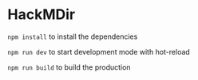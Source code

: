 # HackMDir

`npm install` to install the dependencies

`npm run dev` to start development mode with hot-reload

`npm run build` to build the production